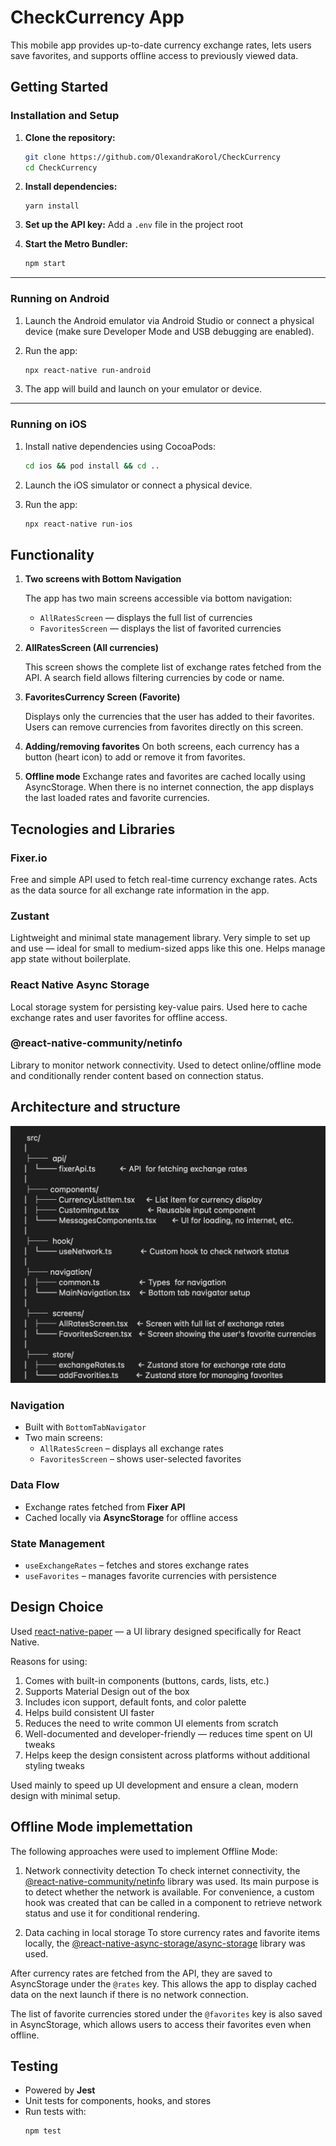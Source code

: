 # CheckCurrency App

This mobile app provides up-to-date currency exchange rates, lets users save favorites, and supports offline access to previously viewed data.
## Getting Started

### Installation and Setup

1. **Clone the repository:**

   ```bash
   git clone https://github.com/OlexandraKorol/CheckCurrency
   cd CheckCurrency
   ```

2. **Install dependencies:**
   ```
   yarn install
   ```

3. **Set up the API key:**
   Add a `.env` file in the project root 

4. **Start the Metro Bundler:**

   ```bash
   npm start
   ```

---

### Running on Android

1. Launch the Android emulator via Android Studio or connect a physical device (make sure Developer Mode and USB debugging are enabled).

2. Run the app:

   ```bash
   npx react-native run-android
   ```

3. The app will build and launch on your emulator or device.

---

### Running on iOS

1. Install native dependencies using CocoaPods:

   ```bash
   cd ios && pod install && cd ..
   ```

2. Launch the iOS simulator or connect a physical device.

3. Run the app:

   ```bash
   npx react-native run-ios
   ```


## Functionality

1. **Two screens with Bottom Navigation**

   The app has two main screens accessible via bottom navigation:

   * `AllRatesScreen` — displays the full list of currencies
   * `FavoritesScreen` — displays the list of favorited currencies

2. **AllRatesScreen (All currencies)**

   This screen shows the complete list of exchange rates fetched from the API.
   A search field allows filtering currencies by code or name.

3. **FavoritesCurrency Screen (Favorite)**

   Displays only the currencies that the user has added to their favorites.
   Users can remove currencies from favorites directly on this screen.

4. **Adding/removing favorites**
   On both screens, each currency has a button (heart icon) to add or remove it from favorites.

5. **Offline mode**
   Exchange rates and favorites are cached locally using AsyncStorage.
   When there is no internet connection, the app displays the last loaded rates and favorite currencies.

## Tecnologies and Libraries

### Fixer.io
Free and simple API used to fetch real-time currency exchange rates. Acts as the data source for all exchange rate information in the app.
### Zustant
Lightweight and minimal state management library. Very simple to set up and use — ideal for small to medium-sized apps like this one. Helps manage app state without boilerplate.

### React Native Async Storage
Local storage system for persisting key-value pairs. Used here to cache exchange rates and user favorites for offline access.
### @react-native-community/netinfo
Library to monitor network connectivity. Used to detect online/offline mode and conditionally render content based on connection status.

## Architecture and structure 

![project structure](./src/assets/image.png)

### Navigation

- Built with `BottomTabNavigator`
- Two main screens:
  - `AllRatesScreen` – displays all exchange rates
  - `FavoritesScreen` – shows user-selected favorites


### Data Flow

- Exchange rates fetched from **Fixer API**
- Cached locally via **AsyncStorage** for offline access

### State Management

- `useExchangeRates` – fetches and stores exchange rates
- `useFavorites` – manages favorite currencies with persistence


## Design Choice
Used [react-native-paper](https://callstack.github.io/react-native-paper/) — a UI library designed specifically for React Native.

Reasons for using:

1. Comes with built-in components (buttons, cards, lists, etc.)
2. Supports Material Design out of the box
3. Includes icon support, default fonts, and color palette
4. Helps build consistent UI faster
5. Reduces the need to write common UI elements from scratch
6. Well-documented and developer-friendly — reduces time spent on UI tweaks
7. Helps keep the design consistent across platforms without additional styling tweaks

Used mainly to speed up UI development and ensure a clean, modern design with minimal setup.

## Offline Mode implemettation
The following approaches were used to implement Offline Mode:

1. Network connectivity detection
To check internet connectivity, the [@react-native-community/netinfo](https://www.npmjs.com/package/@react-native-community/netinfo) library was used.
Its main purpose is to detect whether the network is available.
For convenience, a custom hook was created that can be called in a component to retrieve network status and use it for conditional rendering.

2. Data caching in local storage
To store currency rates and favorite items locally, the [@react-native-async-storage/async-storage](https://www.npmjs.com/package/@react-native-async-storage/async-storage) library was used.

After currency rates are fetched from the API, they are saved to AsyncStorage under the ```@rates``` key. This allows the app to display cached data on the next launch if there is no network connection.

The list of favorite currencies stored under the ```@favorites``` key is also saved in AsyncStorage, which allows users to access their favorites even when offline.

## Testing

- Powered by **Jest**
- Unit tests for components, hooks, and stores
- Run tests with:
  ```bash
  npm test
